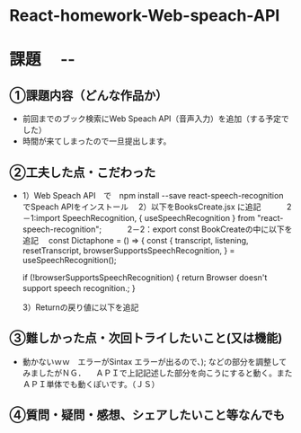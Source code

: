 # React-homework-Web-speach-API
# 課題　 --

## ①課題内容（どんな作品か）
- 前回までのブック検索にWeb Speach API（音声入力）を追加（する予定でした）
- 時間が来てしまったので一旦提出します。

## ②工夫した点・こだわった

- 1）Web Speach API　で　npm install --save react-speech-recognition でSpeach APIをインストール
　2）以下をBooksCreate.jsx に追記
　　　2－1:import SpeechRecognition, { useSpeechRecognition } from "react-speech-recognition";
　　　2－2：export const BookCreateの中に以下を追記
　const Dictaphone = () => {
  const {
    transcript,
    listening,
    resetTranscript,
    browserSupportsSpeechRecognition,
  } = useSpeechRecognition();

  if (!browserSupportsSpeechRecognition) {
    return <span>Browser doesn't support speech recognition.</span>;
  }　

  3）Returnの戻り値に以下を追記
  <!-- 　 <div>
      <p>Microphone: {listening ? "on" : "off"}</p>
      <button onClick={SpeechRecognition.startListening}>Start</button>
      <button onClick={SpeechRecognition.stopListening}>Stop</button>
      <button onClick={resetTranscript}>Reset</button>
      <p>{transcript}</p>
    </div> -->

## ③難しかった点・次回トライしたいこと(又は機能)
- 動かないｗｗ　エラーがSintax エラーが出るので、); などの部分を調整してみましたがＮＧ．
　ＡＰＩで上記記述した部分を向こうにすると動く。またＡＰＩ単体でも動くぽいです。（ＪＳ）
 　

## ④質問・疑問・感想、シェアしたいこと等なんでも
